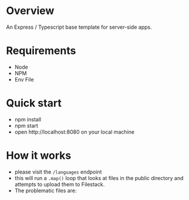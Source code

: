 # Overview
 An Express / Typescript base template for server-side apps.

# Requirements
- Node
- NPM
- Env File

# Quick start
- npm install
- npm start
- open http://localhost:8080 on your local machine

# How it works
- please visit the `/languages` endpoint
- this will run a `.map()` loop that looks at files in the public directory and attempts to upload them to Filestack.
- The problematic files are:

